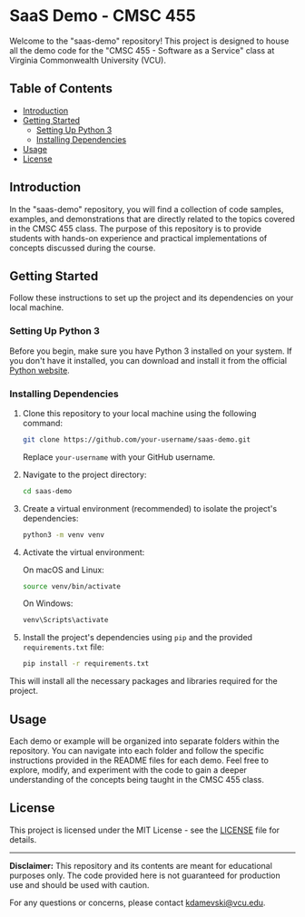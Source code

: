 # SaaS Demo - CMSC 455 

Welcome to the "saas-demo" repository! This project is designed to house all the demo code for the "CMSC 455 - Software as a Service" class at Virginia Commonwealth University (VCU). 

## Table of Contents
- [Introduction](#introduction)
- [Getting Started](#getting-started)
  - [Setting Up Python 3](#setting-up-python-3)
  - [Installing Dependencies](#installing-dependencies)
- [Usage](#usage)
- [License](#license)

## Introduction

In the "saas-demo" repository, you will find a collection of code samples, examples, and demonstrations that are directly related to the topics covered in the CMSC 455 class. The purpose of this repository is to provide students with hands-on experience and practical implementations of concepts discussed during the course.

## Getting Started

Follow these instructions to set up the project and its dependencies on your local machine.

### Setting Up Python 3

Before you begin, make sure you have Python 3 installed on your system. If you don't have it installed, you can download and install it from the official [Python website](https://www.python.org/downloads/).

### Installing Dependencies

1. Clone this repository to your local machine using the following command:

   ```bash
   git clone https://github.com/your-username/saas-demo.git
   ```

   Replace `your-username` with your GitHub username.

2. Navigate to the project directory:

   ```bash
   cd saas-demo
   ```

3. Create a virtual environment (recommended) to isolate the project's dependencies:

   ```bash
   python3 -m venv venv
   ```

4. Activate the virtual environment:

   On macOS and Linux:
   ```bash
   source venv/bin/activate
   ```

   On Windows:
   ```bash
   venv\Scripts\activate
   ```

5. Install the project's dependencies using `pip` and the provided `requirements.txt` file:

   ```bash
   pip install -r requirements.txt
   ```

This will install all the necessary packages and libraries required for the project.

## Usage

Each demo or example will be organized into separate folders within the repository. You can navigate into each folder and follow the specific instructions provided in the README files for each demo. Feel free to explore, modify, and experiment with the code to gain a deeper understanding of the concepts being taught in the CMSC 455 class.

## License

This project is licensed under the MIT License - see the [LICENSE](LICENSE) file for details.

---

**Disclaimer:** This repository and its contents are meant for educational purposes only. The code provided here is not guaranteed for production use and should be used with caution.

For any questions or concerns, please contact [kdamevski@vcu.edu](mailto:kdamevski@vcu.edu).
